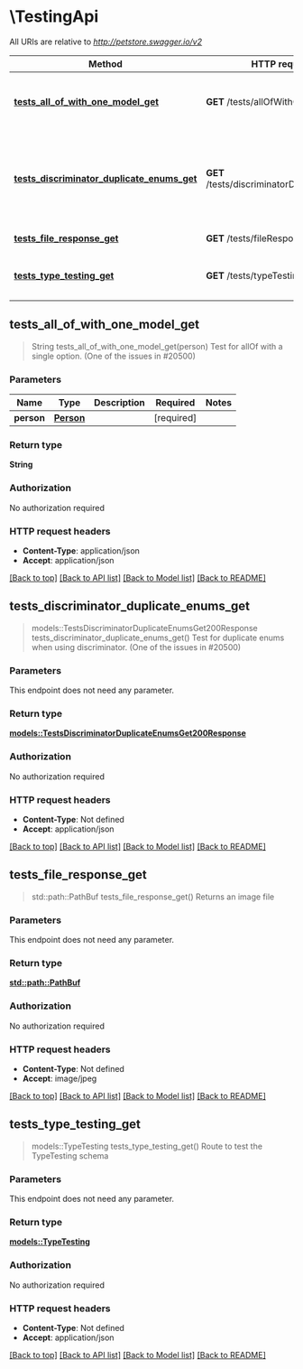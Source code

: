 # \TestingApi

All URIs are relative to *http://petstore.swagger.io/v2*

Method | HTTP request | Description
------------- | ------------- | -------------
[**tests_all_of_with_one_model_get**](TestingApi.md#tests_all_of_with_one_model_get) | **GET** /tests/allOfWithOneModel | Test for allOf with a single option. (One of the issues in #20500)
[**tests_discriminator_duplicate_enums_get**](TestingApi.md#tests_discriminator_duplicate_enums_get) | **GET** /tests/discriminatorDuplicateEnums | Test for duplicate enums when using discriminator. (One of the issues in #20500)
[**tests_file_response_get**](TestingApi.md#tests_file_response_get) | **GET** /tests/fileResponse | Returns an image file
[**tests_type_testing_get**](TestingApi.md#tests_type_testing_get) | **GET** /tests/typeTesting | Route to test the TypeTesting schema



## tests_all_of_with_one_model_get

> String tests_all_of_with_one_model_get(person)
Test for allOf with a single option. (One of the issues in #20500)

### Parameters


Name | Type | Description  | Required | Notes
------------- | ------------- | ------------- | ------------- | -------------
**person** | [**Person**](Person.md) |  | [required] |

### Return type

**String**

### Authorization

No authorization required

### HTTP request headers

- **Content-Type**: application/json
- **Accept**: application/json

[[Back to top]](#) [[Back to API list]](../README.md#documentation-for-api-endpoints) [[Back to Model list]](../README.md#documentation-for-models) [[Back to README]](../README.md)


## tests_discriminator_duplicate_enums_get

> models::TestsDiscriminatorDuplicateEnumsGet200Response tests_discriminator_duplicate_enums_get()
Test for duplicate enums when using discriminator. (One of the issues in #20500)

### Parameters

This endpoint does not need any parameter.

### Return type

[**models::TestsDiscriminatorDuplicateEnumsGet200Response**](_tests_discriminatorDuplicateEnums_get_200_response.md)

### Authorization

No authorization required

### HTTP request headers

- **Content-Type**: Not defined
- **Accept**: application/json

[[Back to top]](#) [[Back to API list]](../README.md#documentation-for-api-endpoints) [[Back to Model list]](../README.md#documentation-for-models) [[Back to README]](../README.md)


## tests_file_response_get

> std::path::PathBuf tests_file_response_get()
Returns an image file

### Parameters

This endpoint does not need any parameter.

### Return type

[**std::path::PathBuf**](std::path::PathBuf.md)

### Authorization

No authorization required

### HTTP request headers

- **Content-Type**: Not defined
- **Accept**: image/jpeg

[[Back to top]](#) [[Back to API list]](../README.md#documentation-for-api-endpoints) [[Back to Model list]](../README.md#documentation-for-models) [[Back to README]](../README.md)


## tests_type_testing_get

> models::TypeTesting tests_type_testing_get()
Route to test the TypeTesting schema

### Parameters

This endpoint does not need any parameter.

### Return type

[**models::TypeTesting**](TypeTesting.md)

### Authorization

No authorization required

### HTTP request headers

- **Content-Type**: Not defined
- **Accept**: application/json

[[Back to top]](#) [[Back to API list]](../README.md#documentation-for-api-endpoints) [[Back to Model list]](../README.md#documentation-for-models) [[Back to README]](../README.md)

